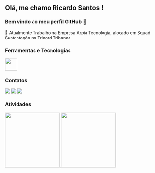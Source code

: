 ## Olá, me chamo Ricardo Santos ! 
### Bem vindo ao meu perfil GitHub 👋

:department_store: Atualmente Trabalho na Empresa Arpia Tecnologia, alocado em Squad Sustentação no Tricard Tribanco

### Ferramentas e Tecnologias
<img src="https://cdn.jsdelivr.net/gh/devicons/devicon/icons/git/git-original.svg" width="40" height="40"/>


### Contatos
<div>
<a href="https://www.instagram.com/richard.santos.31105/" target="_blank"><img src="https://img.shields.io/badge/-Instagram-%23E4405F?style=for-the-badge&logo=instagram&logoColor=white" target="_blank"></a>
<a href = "mailto:richard7santos@hotmail"><img src="https://img.shields.io/badge/Gmail-D14836?style=for-the-badge&logo=gmail&logoColor=white" target="_blank"></a>
<a href="https://www.linkedin.com/in/ricardojsantos1/" target="_blank"><img src="https://img.shields.io/badge/-LinkedIn-%230077B5?style=for-the-badge&logo=linkedin&logoColor=white" target="_blank"></a>   
</div>

### Atividades
<div>
<a href="https://github.com/richard7santos">
<img height="180em" src="https://github-readme-stats.vercel.app/api/top-langs/?username=richard7santos&layout=compact&langs_count=7&theme=dracula"/>
<img height="180em" src="https://github-readme-stats.vercel.app/api?username=richard7santos&show_icons=true&theme=dracula&include_all_commits=true&count_private=true"/>
</div>

